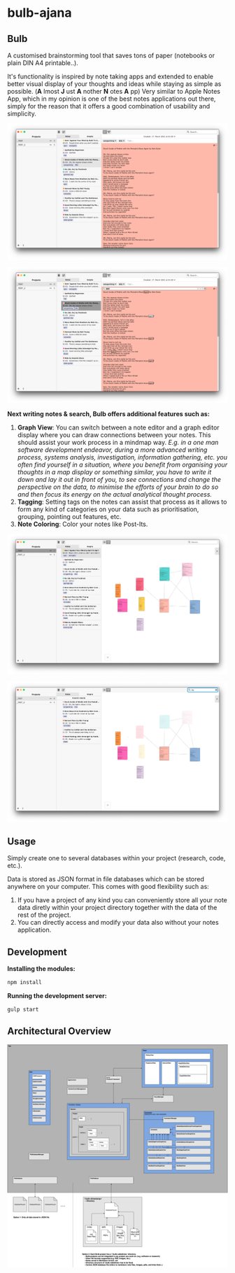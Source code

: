 # bulb-ajana
## Bulb 
A customised brainstorming tool that saves tons of paper (notebooks or plain DIN A4 printable..).

It's functionality is inspired by note taking apps and extended to enable better visual display of your thoughts and ideas while staying as simple as possible. 
(__A__ lmost __J__ ust __A__ nother __N__ otes __A__ pp)
Very similar to Apple Notes App, which in my opinion is one of the best notes applications out there, simply for the reason that it offers a good combination of usability and simplicity.

![Note Editor](/images/bulb_note_editor_2.png)

![Note Editor Local Search](/images/bulb_note_editor_local_search.png)

__Next writing notes & search, Bulb offers additional features such as:__
1. __Graph View__: You can switch between a note editor and a graph editor display where you can draw connections between your notes. This should assist your work process in a mindmap way. _E.g. in a one man software development endeavor, during a more advanced writing process, systems analysis, investigation, information gathering, etc. you often find yourself in a situation, where you benefit from organising your thoughts in a map display or something similar, you have to write it down and lay it out in front of you, to see connections and change the perspective on the data, to minimise the efforts of your brain to do so and then focus its energy on the actual analytical thought process._
2. __Tagging__: Setting tags on the notes can assist that process as it allows to form any kind of categories on your data such as prioritisation, grouping, pointing out features, etc.
3. __Note Coloring__: Color your notes like Post-Its.

![Graph Editor](/images/bulb_graph_editor.png)

![Graph Global Search](/images/bulb_graph_editor_global_search.png)

## Usage
Simply create one to several databases within your project (research, code, etc.).

Data is stored as JSON format in file databases which can be stored anywhere on your computer. 
This comes with good flexibility such as: 
1. If you have a project of any kind you can conveniently store all your note data diretly within your project directory together with the data of the rest of the project.
2. You can directly access and modify your data also without your notes application.

## Development

__Installing the modules:__
```bash 
npm install 
```
__Running the development server:__
```bash
gulp start
```

## Architectural Overview
![App Architecture](/images/app_architecture.png)






